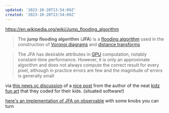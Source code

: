 ```yaml
---
updated: '2023-10-20T13:54:09Z'
created: '2023-10-20T13:54:09Z'
---
```

https://en.wikipedia.org/wiki/Jump_flooding_algorithm

> The **jump flooding algorithm** (**JFA**) is a [flooding algorithm](https://en.wikipedia.org/wiki/Flooding_algorithm "Flooding algorithm") used in the construction of [Voronoi diagrams](https://en.wikipedia.org/wiki/Voronoi_diagram "Voronoi diagram") and [distance transforms](https://en.wikipedia.org/wiki/Distance_transform "Distance transform")

> The JFA has desirable attributes in [GPU](https://en.wikipedia.org/wiki/GPU "GPU") computation, notably constant-time performance. However, it is only an approximate algorithm and does not always compute the correct result for every pixel, although in practice errors are few and the magnitude of errors is generally small

via [this news.yc discussion](https://news.ycombinator.com/item?id=36049386) of a [nice post](https://shaneosullivan.wordpress.com/2023/05/23/instant-colour-fill-with-html-canvas/) from the author of the neat [kidz fun art](https://www.kidzfun.art/?b=1685394930306) that they coded for their kids. (situated software!)

[here's an implementation of JFA on observable](https://observablehq.com/@rreusser/gpu-voronoi-diagrams-using-the-jump-flooding-algorithm) with some knobs you can turn

